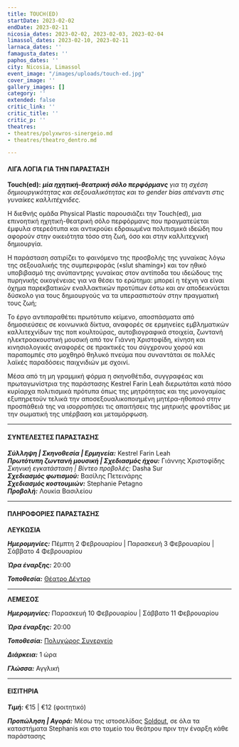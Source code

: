 ```yaml
---
title: TOUCH(ED)
startDate: 2023-02-02
endDate: 2023-02-11
nicosia_dates: 2023-02-02, 2023-02-03, 2023-02-04
limassol_dates: 2023-02-10, 2023-02-11
larnaca_dates: ''
famagusta_dates: ''
paphos_dates: ''
city: Nicosia, Limassol
event_image: "/images/uploads/touch-ed.jpg"
cover_image: ''
gallery_images: []
category: ''
extended: false
critic_link: ''
critic_title: ''
critic_p: ''
theatres:
- theatres/polyxwros-sinergeio.md
- theatres/theatro_dentro.md

---
```

#### ΛΙΓΑ ΛΟΓΙΑ ΓΙΑ ΤΗΝ ΠΑΡΑΣΤΑΣΗ

**Touch(ed):** **_μία ηχητική-θεατρική σόλο περφόρμανς_** _για τη σχέση δημιουργικότητας και σεξουαλικότητας και το gender bias απέναντι στις γυναίκες καλλιτέχνιδες._

Η διεθνής ομάδα Physical Plastic παρουσιάζει την Touch(ed), μια επινοητική ηχητική-θεατρική σόλο περφόρμανς που πραγματεύεται έμφυλα στερεότυπα και αντικρούει εδραιωμένα πολιτισμικά ιδεώδη που αφορούν στην οικειότητα τόσο στη ζωή, όσο και στην καλλιτεχνική δημιουργία.

Η παράσταση σατιρίζει το φαινόμενο της προσβολής της γυναίκας λόγω της σεξουαλικής της συμπεριφοράς («slut shaming») και τον ηθικό υποβιβασμό της ανύπαντρης γυναίκας στον αντίποδα του ιδεώδους της πυρηνικής οικογένειας για να θέσει το ερώτημα: μπορεί η τέχνη να είναι όχημα παρεκβατικών εναλλακτικών προτύπων έστω και αν αποδεικνύεται δύσκολο για τους δημιουργούς να τα υπερασπιστούν στην πραγματική τους ζωή;

Το έργο αντιπαραθέτει πρωτότυπο κείμενο, αποσπάσματα από δημοσιεύσεις σε κοινωνικά δίκτυα, αναφορές σε ερμηνείες εμβληματικών καλλιτεχνίδων της ποπ κουλτούρας, αυτοβιογραφικά στοιχεία, ζωντανή ηλεκτροακουστική μουσική από τον Γιάννη Χριστοφίδη, κίνηση και κινησιολογικές αναφορές σε πρακτικές του σύγχρονου χορού και παραπομπές στο μοχθηρό θηλυκό πνεύμα που συναντάται σε πολλές λαϊκές παραδόσεις παιχνιδιών με σχοινί.

Μέσα από τη μη γραμμική φόρμα η σκηνοθέτιδα, συγγραφέας και πρωταγωνίστρια της παράστασης Kestrel Farin Leah διερωτάται κατά πόσο κυρίαρχα πολιτισμικά πρότυπα όπως της μητρότητας και της μονογαμίας εξυπηρετούν τελικά την αποσεξουαλικοποιημένη μητέρα-ηθοποιό στην προσπάθειά της να ισορροπήσει τις απαιτήσεις της μητρικής φροντίδας με την σωματική της υπέρβαση και μεταμόρφωση.

***

#### ΣΥΝΤΕΛΕΣΤΕΣ ΠΑΡΑΣΤΑΣΗΣ

**_Σύλληψη | Σκηνοθεσία | Ερμηνεία:_** Kestrel Farin Leah  
**_Πρωτότυπη ζωντανή μουσική | Σχεδιασμός ήχου:_** Γιάννης Χριστοφίδης  
_Σκηνική εγκατάσταση | Βίντεο προβολές:_ Dasha Sur  
**_Σχεδιασμός φωτισμού:_** Βασίλης Πετεινάρης  
**_Σχεδιασμός κοστουμιών:_** Stephanie Petagno  
**_Προβολή:_** Λουκία Βασιλείου

***

#### ΠΛΗΡΟΦΟΡΙΕΣ ΠΑΡΑΣΤΑΣΗΣ

**ΛΕΥΚΩΣΙΑ**

**_Ημερομηνίες:_** Πέμπτη 2 Φεβρουαρίου | Παρασκευή 3 Φεβρουαρίου | Σάββατο 4 Φεβρουαρίου

**_Ώρα έναρξης:_** 20:00

**_Τοποθεσία:_** [Θέατρο Δέντρο](?#map)

***

**ΛΕΜΕΣΟΣ**

**_Ημερομηνίες:_** Παρασκευή 10 Φεβρουαρίου | Σάββατο 11 Φεβρουαρίου

**_Ώρα έναρξης:_** 20:00

**_Τοποθεσία:_** [Πολυχώρος Συνεργείο](?#map)

**_Διάρκεια:_** 1 ώρα

**_Γλώσσα:_** Αγγλική

***

#### ΕΙΣΙΤΗΡΙΑ

**_Τιμή:_** €15 | €12 (φοιτητικό)

**_Προπώληση | Αγορά:_** Μέσω της ιστοσελίδας [Soldout](https://www.soldoutticketbox.com/touch-ed-feb-2023/?lang=en), σε όλα τα καταστήματα Stephanis και στο ταμείο του θεάτρου πριν την έναρξη κάθε παράστασης